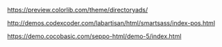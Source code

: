 https://preview.colorlib.com/theme/directoryads/

http://demos.codexcoder.com/labartisan/html/smartsass/index-pos.html

https://demo.cocobasic.com/seppo-html/demo-5/index.html